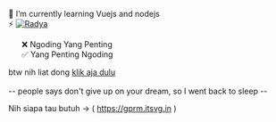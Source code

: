 🌱 I’m currently learning Vuejs and nodejs <br>⚡ [![Radya](https://img.shields.io/badge/Instagram-%23E4405F.svg?logo=Instagram&logoColor=white)](https://instagram.com/r4dy.a) </br>

<ul style="list-style-type: none;">
 <li>❌ Ngoding Yang Penting</li>
 <li>✅ Yang Penting Ngoding
</li>
</ul>
btw nih liat dong <a href="radya.vercel.app">klik aja dulu</a></br></br>
-- people says don't give up on your dream, so I went back to sleep -- 

 Nih siapa tau butuh -> ( https://gprm.itsvg.in )  <br>
 
